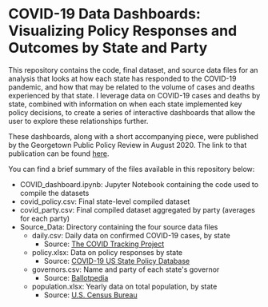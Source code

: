 # COVID-19 Data Dashboards: Visualizing Policy Responses and Outcomes by State and Party

This repository contains the code, final dataset, and source data files for an analysis that looks at how each state has responded to the COVID-19 pandemic, and how that may be related to the volume of cases and deaths experienced by that state. I leverage data on COVID-19 cases and deaths by state, combined with information on when each state implemented key policy decisions, to create a series of interactive dashboards that allow the user to explore these relationships further.

These dashboards, along with a short accompanying piece, were published by the Georgetown Public Policy Review in August 2020. The link to that publication can be found [here](http://gppreview.com/2020/08/20/visualizing-covid-19-policy-responses-outcomes-state-party/).

You can find a brief summary of the files available in this repository below:

* COVID_dashboard.ipynb: Jupyter Notebook containing the code used to compile the datasets
* covid_policy.csv: Final state-level compiled dataset
* covid_party.csv: Final compiled dataset aggregated by party (averages for each party)
* Source_Data: Directory containing the four source data files
	* daily.csv: Daily data on confirmed COVID-19 cases, by state
		* Source: [The COVID Tracking Project](https://covidtracking.com/api/v1/states/daily.csv)
	* policy.xlsx: Data on policy responses by state
		* Source: [COVID-19 US State Policy Database](https://github.com/USCOVIDpolicy/COVID-19-US-State-Policy-Database)
	* governors.csv: Name and party of each state's governor
	    * Source: [Ballotpedia](https://ballotpedia.org/Partisan_composition_of_governors)
	* population.xlsx: Yearly data on total population, by state
		* Source: [U.S. Census Bureau](https://www2.census.gov/programs-surveys/popest/tables/2010-2019/state/totals/nst-est2019-01.xlsx)